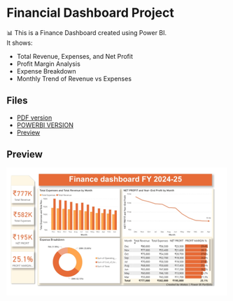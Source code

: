 # Financial Dashboard Project

📊 This is a Finance Dashboard created using Power BI.  
It shows:  
- Total Revenue, Expenses, and Net Profit  
- Profit Margin Analysis  
- Expense Breakdown  
- Monthly Trend of Revenue vs Expenses  

## Files
- [PDF version](https://github.com/wakasmnd/Financial-Dashboard/blob/main/Wakas%20Finance%20Project.pdf)
- [POWERBI VERSION](WakasFinanceProject.pbix)
- [Preview](Screenshot_17-8-2025_62419_.jpeg)

## Preview
![Dashboard Screenshot](Screenshot_17-8-2025_62419_.jpeg)
